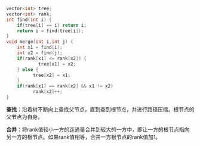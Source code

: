 ```c++
vector<int> tree;
vector<int> rank;
int find(int i) {
  	if(tree[i] == i) return i;
  	return i = find(tree[i]);
}
void merge(int i,int j) {
  	int x1 = find(i);
  	int x2 = find(j);
  	if(rank[x1] <= rank[x2]) {
    		tree[x1] = x2;
  	} else {
   		  tree[x2] = x1;
  	}
  	if(rank[x1] == rank[x2] && x1 != x2)
   		  rank[x2]++;
}
```

**查找**：沿着树不断向上查找父节点，直到查到根节点，并进行路径压缩。根节点的父节点为自身。

**合并**：将rank值较小一方的连通量合并到较大的一方中，即让一方的根节点指向另一方的根节点。如果rank值相等，合并一方根节点的rank值加1。